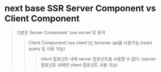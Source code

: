 # next base SSR Server Component vs Client Component

> 기본은 Server Component 'use server'로 동작
>
> > Client Component('use client')는 browser api를 사용가능 (react query 등 사용 가능)
> >
> > > client 컴포넌트 내에 server 컴포넌트를 사용할 수 없다. (server 컴포넌트 내에만 client 컴포넌트 사용 가능)
